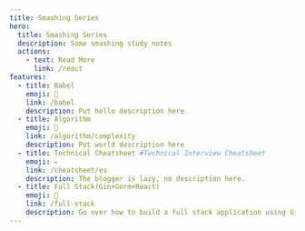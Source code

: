 ```yaml
---
title: Smashing Series
hero:
  title: Smashing Series
  description: Some smashing study notes
  actions:
    - text: Read More
      link: /react
features:
  - title: Babel
    emoji: 🥝
    link: /babel
    description: Put hello description here
  - title: Algorithm
    emoji: 🍔
    link: /algorithm/complexity
    description: Put world description here
  - title: Technical Cheatsheet #Technical Interview Cheatsheet
    emoji: ✏️
    link: /cheatsheet/es
    description: The blogger is lazy, no description here.
  - title: Full Stack(Gin+Gorm+React)
    emoji: 🫘
    link: /full-stack
    description: Go over how to build a full stack application using Gin and Mysql.
---
```

